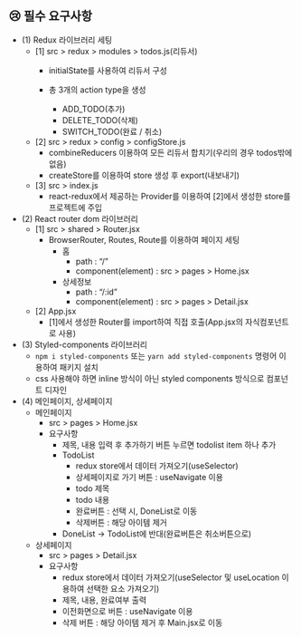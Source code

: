 ## 😢 필수 요구사항

- (1) Redux 라이브러리 세팅
    - [1] src > redux > modules > todos.js(리듀서)
        - initialState를 사용하여 리듀서 구성
               
        - 총 3개의 action type을 생성
            - ADD_TODO(추가)
            - DELETE_TODO(삭제)
            - SWITCH_TODO(완료 / 취소)
    - [2] src > redux > config > configStore.js
        - combineReducers 이용하여 모든 리듀서 합치기(우리의 경우 todos밖에 없음)
        - createStore를 이용하여 store 생성 후 export(내보내기)
    - [3] src > index.js
        - react-redux에서 제공하는 Provider를 이용하여 [2]에서 생성한 store를 프로젝트에 주입
- (2) React router dom 라이브러리
    - [1] src > shared > Router.jsx
        - BrowserRouter, Routes, Route를 이용하여 페이지 세팅
            - 홈
                - path : “/”
                - component(element) : src > pages > Home.jsx
            - 상세정보
                - path : “/:id”
                - component(element) : src > pages > Detail.jsx
    - [2] App.jsx
        - [1]에서 생성한 Router를 import하여 직접 호출(App.jsx의 자식컴포넌트로 사용)
- (3) Styled-components 라이브러리
    - `npm i styled-components` 또는 `yarn add styled-components` 명령어 이용하여 패키지 설치
    - css 사용해야 하면 inline 방식이 아닌 styled components 방식으로 컴포넌트 디자인
- (4) 메인페이지, 상세페이지
    - 메인페이지
        - src > pages > Home.jsx
        - 요구사항
            - 제목, 내용 입력 후 추가하기 버튼 누르면 todolist item 하나 추가
            - TodoList
                - redux store에서 데이터 가져오기(useSelector)
                - 상세페이지로 가기 버튼 : useNavigate 이용
                - todo 제목
                - todo 내용
                - 완료버튼 : 선택 시, DoneList로 이동
                - 삭제버튼 : 해당 아이템 제거
            - DoneList → TodoList에 반대(완료버튼은 취소버튼으로)
    - 상세페이지
        - src > pages > Detail.jsx
        - 요구사항
            - redux store에서 데이터 가져오기(useSelector 및 useLocation 이용하여 선택한 요소 가져오기)
            - 제목, 내용, 완료여부 출력
            - 이전화면으로 버튼 : useNavigate 이용
            - 삭제 버튼 : 해당 아이템 제거 후 Main.jsx로 이동
